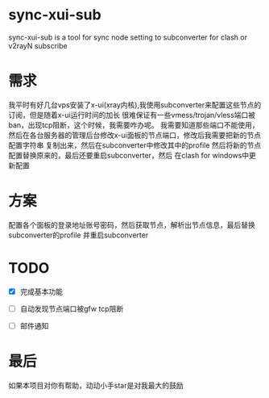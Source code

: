 # sync-xui-sub
sync-xui-sub is a tool for sync node setting to subconverter for clash or v2rayN subscribe

# 需求
我平时有好几台vps安装了x-ui(xray内核),我使用subconverter来配置这些节点的订阅，但是随着x-ui运行时间的加长
很难保证有一些vmess/trojan/vless端口被ban，出现tcp阻断，这个时候，我需要咋办呢。
我需要知道那些端口不能使用，然后在各台服务器的管理后台修改x-ui面板的节点端口，修改后我需要把新的节点配置字符串
复制出来，然后在subconverter中修改其中的profile 然后将新的节点配置替换原来的，最后还要重启subconverter，然后
在clash for windows中更新配置

# 方案
配置各个面板的登录地址账号密码，然后获取节点，解析出节点信息，最后替换subconverter的profile 并重启subconverter


# TODO
- [x] 完成基本功能
- [ ] 自动发现节点端口被gfw tcp阻断
- [ ] 邮件通知 



# 最后
如果本项目对你有帮助，动动小手star是对我最大的鼓励
